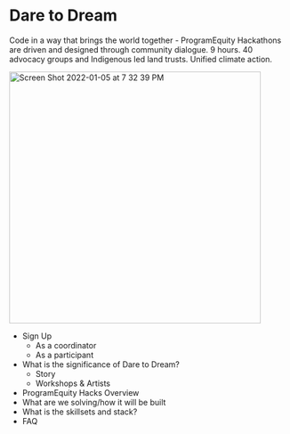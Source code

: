 # Dare to Dream 

Code in a way that brings the world together - ProgramEquity Hackathons are driven and designed through community dialogue. 9 hours. 40 advocacy groups and Indigenous led land trusts. Unified climate action.

<img width="452" alt="Screen Shot 2022-01-05 at 7 32 39 PM" src="https://user-images.githubusercontent.com/9143339/148340342-6cd023c9-7a15-4ede-b2ec-d1b06805136a.png">





- Sign Up 
   - As a coordinator
   - As a participant
- What is the significance of Dare to Dream?
  - Story 
  - Workshops & Artists 
- ProgramEquity Hacks Overview 
- What are we solving/how it will be built
- What is the skillsets and stack?
- FAQ 
